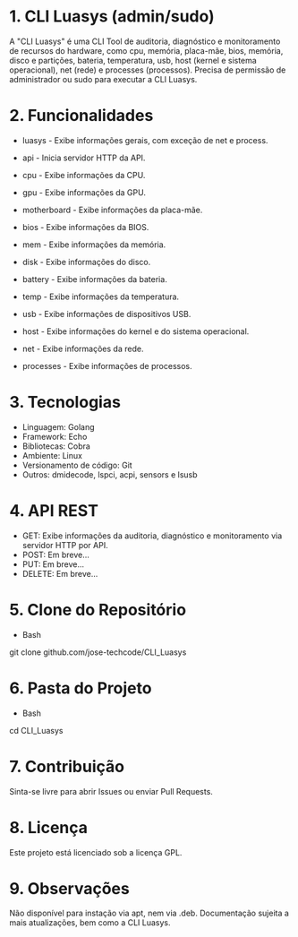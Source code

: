# 1. CLI Luasys (admin/sudo)

A "CLI Luasys" é uma CLI Tool de auditoria, diagnóstico e monitoramento de recursos do hardware, como cpu, memória, placa-mãe, bios, memória, disco e partições, bateria, temperatura, usb, host (kernel e sistema operacional), net (rede) e processes (processos). Precisa de permissão de administrador ou sudo para executar a CLI Luasys.

# 2. Funcionalidades

- luasys - Exibe informações gerais, com exceção de net e process.

- api - Inicia servidor HTTP da API.

- cpu - Exibe informações da CPU.

- gpu - Exibe informações da GPU.

- motherboard - Exibe informações da placa-mãe.

- bios - Exibe informações da BIOS.

- mem - Exibe informações da memória.

- disk - Exibe informações do disco.

- battery - Exibe informações da bateria.

- temp - Exibe informações da temperatura.

- usb - Exibe informações de dispositivos USB.

- host - Exibe informações do kernel e do sistema operacional.

- net - Exibe informações da rede.

- processes - Exibe informações de processos.

# 3. Tecnologias

- Linguagem: Golang
- Framework: Echo
- Bibliotecas: Cobra
- Ambiente: Linux
- Versionamento de código: Git
- Outros: dmidecode, lspci, acpi, sensors e lsusb

# 4. API REST

- GET: Exibe informações da auditoria, diagnóstico e monitoramento via servidor HTTP por API.
- POST: Em breve...
- PUT: Em breve...
- DELETE: Em breve...

# 5. Clone do Repositório

- Bash

git clone github.com/jose-techcode/CLI_Luasys

# 6. Pasta do Projeto

- Bash

cd CLI_Luasys

# 7. Contribuição

Sinta-se livre para abrir Issues ou enviar Pull Requests.

# 8. Licença

Este projeto está licenciado sob a licença GPL.

# 9. Observações

Não disponível para instação via apt, nem via .deb. Documentação sujeita a mais atualizações, bem como a CLI Luasys.